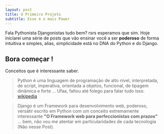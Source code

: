 ```yaml
---
layout: post
title: O Primeiro Projeto
subtitle: Esse é o mais Power
---
```


Fala Pythonista Djangonistas tudo bem? rsrs esperamos que sim.
Hoje iniciarei uma série de posts que vão ensinar você a ser **poderoso** de forma intuitiva e simples, alias, simplicidade está no DNA do Python e do Django.

**Bora começar !**
---
Conceitos que é interessante saber.
> Python é uma linguagem de programação de alto nível, interpretada, de script, imperativa, orientada a objetos, funcional, de tipagem dinâmica e forte ... Ufaa, faltou até folego para falar tudo isso. [wikipedia](https://pt.wikipedia.org/wiki/Python)

> Django é um Framework para desenvolvimento web, poderoso, versátir escrito em Python com um conceito extremamente interessante **"O Framework web para perfeccionistas com prazos"** ... bem, não vou me atentar em particularidades de cada tecnologia (Não nesse Post).
